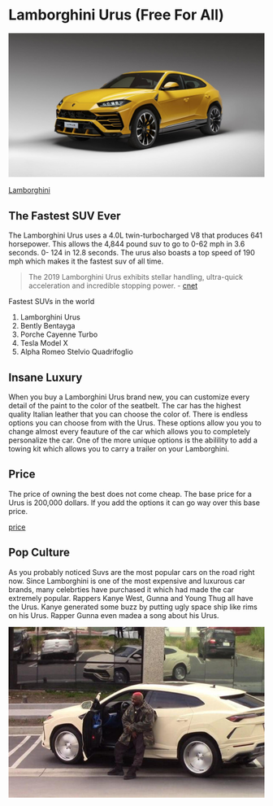 
# Lamborghini Urus (Free For All)
![urus](./2019-lamborghini-urus.jpg)

[Lamborghini](https://www.lamborghini.com/en-en/models/urus)
## The Fastest SUV Ever
The Lamborghini Urus uses a 4.0L twin-turbocharged V8 that produces 641 horsepower. This allows the 4,844 pound suv to go to 0-62 mph in 3.6 seconds. 0- 124 in 12.8 seconds. The urus also boasts a top speed of 190 mph which makes it the fastest suv of all time.

>The 2019 Lamborghini Urus exhibits stellar handling, ultra-quick acceleration and incredible stopping power. - [cnet](https://www.cnet.com/roadshow/reviews/2019-lamborghini-urus-review/)

Fastest SUVs in the world
1. Lamborghini Urus
2. Bently Bentayga
3. Porche Cayenne Turbo
4. Tesla Model X
5. Alpha Romeo Stelvio Quadrifoglio

## Insane Luxury
When you buy a Lamborghini Urus brand new, you can customize every detail of the paint to the color of the seatbelt. The car has the highest quality Italian leather that you can choose the color of. There is endless options you can choose from with the Urus. These options allow you you to change almost every feauture of the car which allows you to completely personalize the car. One of the more unique options is the abilility to add a towing kit which allows you to carry a trailer on your Lamborghini.

## Price
The price of owning the best does not come cheap. The base price for a Urus is 200,000 dollars. If you add the options it can go way over this base price.

[price](https://www.google.com/search?q=lamborghini+urus+price&rlz=1C1CHBF_enUS760US760&oq=lamborghini+urus+price&aqs=chrome..69i57j69i59j0l3j69i60.7214j0j9&sourceid=chrome&ie=UTF-8)

## Pop Culture
As you probably noticed Suvs are the most popular cars on the road right now. Since Lamborghini is one of the most expensive and luxurous car brands, many celebrties have purchased it which had made the car extremely popular. Rappers Kanye West, Gunna and Young Thug all have the Urus. Kanye generated some buzz by putting ugly space ship like rims on his Urus. Rapper Gunna even madea a song about his Urus.

![kanyetruck](./558761.jpg)